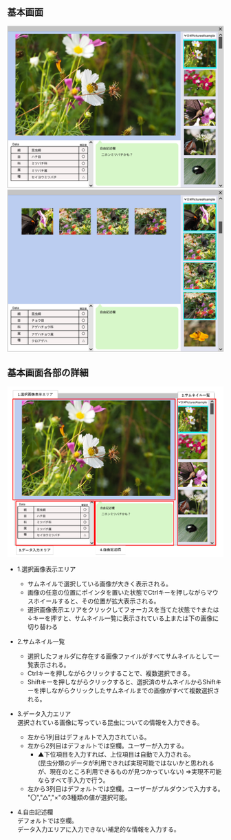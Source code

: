 ## 基本画面

![基本画面](img/MainPage.png)
![基本画面（複数選択時）](img/MultiSelectMode.png)

## 基本画面各部の詳細
![基本画面各部詳細](img/MainPage_PartsDerail.png)

- 1.選択画像表示エリア  
  - サムネイルで選択している画像が大きく表示される。  
  - 画像の任意の位置にポインタを置いた状態でCtrlキーを押しながらマウスホイールすると、その位置が拡大表示される。  
  - 選択画像表示エリアをクリックしてフォーカスを当てた状態で↑または↓キーを押すと、サムネイル一覧に表示されている上または下の画像に切り替わる

- 2.サムネイル一覧  
  - 選択したフォルダに存在する画像ファイルがすべてサムネイルとして一覧表示される。  
  - Ctrlキーを押しながらクリックすることで、複数選択できる。  
  - Shiftキーを押しながらクリックすると、選択済のサムネイルからShiftキーを押しながらクリックしたサムネイルまでの画像がすべて複数選択される。  

- 3.データ入力エリア  
  選択されている画像に写っている昆虫についての情報を入力できる。
  - 左から1列目はデフォルトで入力されている。
  - 左から2列目はデフォルトでは空欄。ユーザーが入力する。  
    - ▲下位項目を入力すれば、上位項目は自動で入力される。  
      (昆虫分類のデータが利用できれば実現可能ではないかと思われるが、現在のところ利用できるものが見つかっていない)
      ⇒実現不可能ならすべて手入力で行う。
  - 左から3列目はデフォルトでは空欄。ユーザーがプルダウンで入力する。  
    "〇","△","×"の3種類の値が選択可能。  
- 4.自由記述欄  
  デフォルトでは空欄。  
  データ入力エリアに入力できない補足的な情報を入力する。